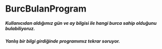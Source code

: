 # BurcBulanProgram

##### Kullanıcıdan aldığımız gün ve ay bilgisi ile hangi burca sahip olduğunu bulabiliyoruz.
##### Yanlış bir bilgi girdiğinde programımız tekrar soruyor.
